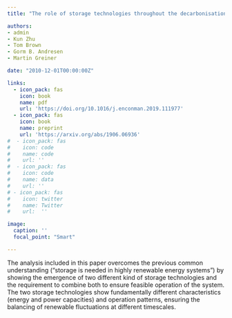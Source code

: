 ```yaml
---
title: "The role of storage technologies throughout the decarbonisation of the sector-coupled European energy system"

authors:
- admin
- Kun Zhu
- Tom Brown
- Gorm B. Andresen 
- Martin Greiner 

date: "2010-12-01T00:00:00Z"

links:
  - icon_pack: fas
    icon: book
    name: pdf
    url: 'https://doi.org/10.1016/j.enconman.2019.111977'
  - icon_pack: fas
    icon: book
    name: preprint
    url: 'https://arxiv.org/abs/1906.06936'
#  - icon_pack: fas
#    icon: code
#    name: code
#    url: ''
#  - icon_pack: fas
#    icon: code
#    name: data
#    url: ''
# - icon_pack: fas
#    icon: twitter
#    name: Twitter
#    url:  ''

image:
  caption: ''
  focal_point: "Smart"

---
```

The analysis included in this paper overcomes the previous common understanding (“storage is needed in highly renewable energy systems”) by showing the emergence of two different kind of storage technologies and the requirement to combine both to ensure feasible operation of the system. The two storage technologies show fundamentally different characteristics (energy and power capacities) and operation patterns, ensuring the balancing of renewable fluctuations at different timescales. 


